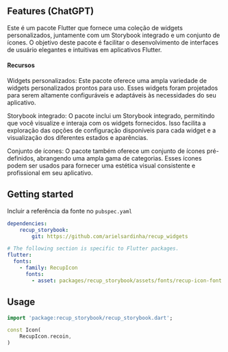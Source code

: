 ## Features (ChatGPT)
Este é um pacote Flutter que fornece uma coleção de widgets personalizados, juntamente com um Storybook integrado e um conjunto de ícones. O objetivo deste pacote é facilitar o desenvolvimento de interfaces de usuário elegantes e intuitivas em aplicativos Flutter.

#### Recursos

Widgets personalizados: Este pacote oferece uma ampla variedade de widgets personalizados prontos para uso. Esses widgets foram projetados para serem altamente configuráveis ​​e adaptáveis ​​às necessidades do seu aplicativo.

Storybook integrado: O pacote inclui um Storybook integrado, permitindo que você visualize e interaja com os widgets fornecidos. Isso facilita a exploração das opções de configuração disponíveis para cada widget e a visualização dos diferentes estados e aparências.

Conjunto de ícones: O pacote também oferece um conjunto de ícones pré-definidos, abrangendo uma ampla gama de categorias. Esses ícones podem ser usados ​​para fornecer uma estética visual consistente e profissional em seu aplicativo.

## Getting started

Incluir a referência da fonte no `pubspec.yaml`

```yaml
dependencies:
    recup_storybook:
        git: https://github.com/arielsardinha/recup_widgets

# The following section is specific to Flutter packages.
flutter:
  fonts:
    - family: RecupIcon
      fonts:
        - asset: packages/recup_storybook/assets/fonts/recup-icon-font.ttf
```
## Usage

```dart
import 'package:recup_storybook/recup_storybook.dart';
```

```dart
const Icon(
    RecupIcon.recoin,
)
```
